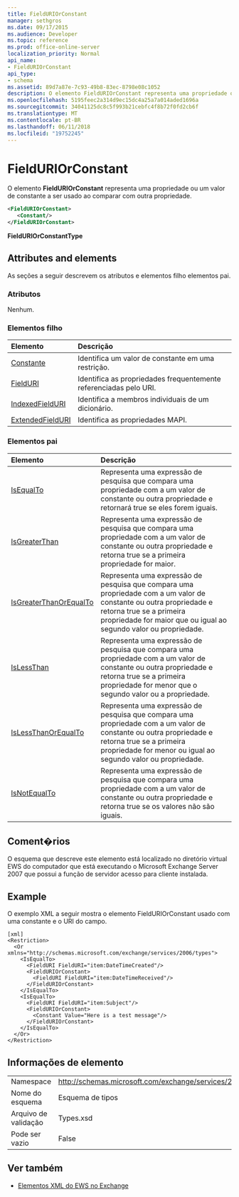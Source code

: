 ```yaml
---
title: FieldURIOrConstant
manager: sethgros
ms.date: 09/17/2015
ms.audience: Developer
ms.topic: reference
ms.prod: office-online-server
localization_priority: Normal
api_name:
- FieldURIOrConstant
api_type:
- schema
ms.assetid: 89d7a87e-7c93-49b8-83ec-8798e08c1052
description: O elemento FieldURIOrConstant representa uma propriedade ou um valor de constante a ser usado ao comparar com outra propriedade.
ms.openlocfilehash: 5195feec2a314d9ec15dc4a25a7a014aded1696a
ms.sourcegitcommit: 34041125dc8c5f993b21cebfc4f8b72f0fd2cb6f
ms.translationtype: MT
ms.contentlocale: pt-BR
ms.lasthandoff: 06/11/2018
ms.locfileid: "19752245"
---
```

# <a name="fielduriorconstant"></a>FieldURIOrConstant

O elemento **FieldURIOrConstant** representa uma propriedade ou um valor de constante a ser usado ao comparar com outra propriedade. 
  
```xml
<FieldURIOrConstant>
   <Constant/>
</FieldURIOrConstant>
```

 **FieldURIOrConstantType**
## <a name="attributes-and-elements"></a>Attributes and elements

As seções a seguir descrevem os atributos e elementos filho elementos pai.
  
### <a name="attributes"></a>Atributos

Nenhum.
  
### <a name="child-elements"></a>Elementos filho

|**Elemento**|**Descrição**|
|:-----|:-----|
|[Constante](constant.md) <br/> |Identifica um valor de constante em uma restrição.  <br/> |
|[FieldURI](fielduri.md) <br/> |Identifica as propriedades frequentemente referenciadas pelo URI.  <br/> |
|[IndexedFieldURI](indexedfielduri.md) <br/> |Identifica a membros individuais de um dicionário.  <br/> |
|[ExtendedFieldURI](extendedfielduri.md) <br/> |Identifica as propriedades MAPI.  <br/> |
   
### <a name="parent-elements"></a>Elementos pai

|**Elemento**|**Descrição**|
|:-----|:-----|
|[IsEqualTo](isequalto.md) <br/> |Representa uma expressão de pesquisa que compara uma propriedade com a um valor de constante ou outra propriedade e retornará true se eles forem iguais.  <br/> |
|[IsGreaterThan](isgreaterthan.md) <br/> |Representa uma expressão de pesquisa que compara uma propriedade com a um valor de constante ou outra propriedade e retorna true se a primeira propriedade for maior.  <br/> |
|[IsGreaterThanOrEqualTo](isgreaterthanorequalto.md) <br/> |Representa uma expressão de pesquisa que compara uma propriedade com a um valor de constante ou outra propriedade e retorna true se a primeira propriedade for maior que ou igual ao segundo valor ou propriedade.  <br/> |
|[IsLessThan](islessthan.md) <br/> |Representa uma expressão de pesquisa que compara uma propriedade com a um valor de constante ou outra propriedade e retorna true se a primeira propriedade for menor que o segundo valor ou a propriedade.  <br/> |
|[IsLessThanOrEqualTo](islessthanorequalto.md) <br/> |Representa uma expressão de pesquisa que compara uma propriedade com a um valor de constante ou outra propriedade e retorna true se a primeira propriedade for menor ou igual ao segundo valor ou propriedade.  <br/> |
|[IsNotEqualTo](isnotequalto.md) <br/> |Representa uma expressão de pesquisa que compara uma propriedade com a um valor de constante ou outra propriedade e retorna true se os valores não são iguais.  <br/> |
   
## <a name="remarks"></a>Coment�rios

O esquema que descreve este elemento está localizado no diretório virtual EWS do computador que está executando o Microsoft Exchange Server 2007 que possui a função de servidor acesso para cliente instalada.
  
## <a name="example"></a>Example

O exemplo XML a seguir mostra o elemento FieldURIOrConstant usado com uma constante e o URI do campo.
  
```
[xml]
<Restriction>
  <Or xmlns="http://schemas.microsoft.com/exchange/services/2006/types">
    <IsEqualTo>
      <FieldURI FieldURI="item:DateTimeCreated"/>
      <FieldURIOrConstant>
        <FieldURI FieldURI="item:DateTimeReceived"/>
      </FieldURIOrConstant>
    </IsEqualTo>
    <IsEqualTo>
      <FieldURI FieldURI="item:Subject"/>
      <FieldURIOrConstant>
        <Constant Value="Here is a test message"/>
      </FieldURIOrConstant>
    </IsEqualTo>
  </Or>
</Restriction>
```

## <a name="element-information"></a>Informações de elemento

|||
|:-----|:-----|
|Namespace  <br/> |http://schemas.microsoft.com/exchange/services/2006/types  <br/> |
|Nome do esquema  <br/> |Esquema de tipos  <br/> |
|Arquivo de validação  <br/> |Types.xsd  <br/> |
|Pode ser vazio  <br/> |False  <br/> |
   
## <a name="see-also"></a>Ver também



- [Elementos XML do EWS no Exchange](ews-xml-elements-in-exchange.md)

